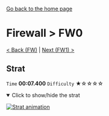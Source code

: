 [Go back to the home page](https://github.com/Doublevil/scbspeedrun)

# Firewall > FW0

[< Back (FW)](https://github.com/Doublevil/scbspeedrun/blob/main/levels/FW/FW.md) | [Next (FW1) >](https://github.com/Doublevil/scbspeedrun/blob/main/levels/FW/FW1.md)

## Strat

`Time` **00:07.400** `Difficulty` ★☆☆☆☆
<details open>
  <summary>Click to show/hide the strat</summary>

  [![Strat animation](https://github.com/Doublevil/scbspeedrun/blob/main/media/levels/FW/FW0_Strat.webp)](https://github.com/Doublevil/scbspeedrun/blob/main/media/levels/FW/FW0_Strat.mp4?raw=true)
</details>
